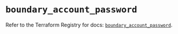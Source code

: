 # `boundary_account_password`

Refer to the Terraform Registry for docs: [`boundary_account_password`](https://registry.terraform.io/providers/hashicorp/boundary/1.2.0/docs/resources/account_password).
